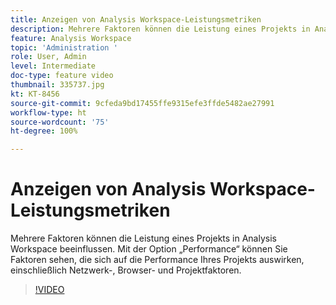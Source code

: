 ```yaml
---
title: Anzeigen von Analysis Workspace-Leistungsmetriken
description: Mehrere Faktoren können die Leistung eines Projekts in Analysis Workspace beeinflussen. Mit der Option „Performance“ können Sie Faktoren sehen, die sich auf die Performance Ihres Projekts auswirken, einschließlich Netzwerk-, Browser- und Projektfaktoren.
feature: Analysis Workspace
topic: 'Administration '
role: User, Admin
level: Intermediate
doc-type: feature video
thumbnail: 335737.jpg
kt: KT-8456
source-git-commit: 9cfeda9bd17455ffe9315efe3ffde5482ae27991
workflow-type: ht
source-wordcount: '75'
ht-degree: 100%

---
```



# Anzeigen von Analysis Workspace-Leistungsmetriken

Mehrere Faktoren können die Leistung eines Projekts in Analysis Workspace beeinflussen. Mit der Option „Performance“ können Sie Faktoren sehen, die sich auf die Performance Ihres Projekts auswirken, einschließlich Netzwerk-, Browser- und Projektfaktoren.


>[!VIDEO](https://video.tv.adobe.com/v/335737/?quality=12&learn=on)